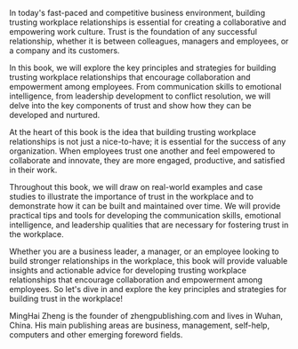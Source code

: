 

In today's fast-paced and competitive business environment, building trusting workplace relationships is essential for creating a collaborative and empowering work culture. Trust is the foundation of any successful relationship, whether it is between colleagues, managers and employees, or a company and its customers.

In this book, we will explore the key principles and strategies for building trusting workplace relationships that encourage collaboration and empowerment among employees. From communication skills to emotional intelligence, from leadership development to conflict resolution, we will delve into the key components of trust and show how they can be developed and nurtured.

At the heart of this book is the idea that building trusting workplace relationships is not just a nice-to-have; it is essential for the success of any organization. When employees trust one another and feel empowered to collaborate and innovate, they are more engaged, productive, and satisfied in their work.

Throughout this book, we will draw on real-world examples and case studies to illustrate the importance of trust in the workplace and to demonstrate how it can be built and maintained over time. We will provide practical tips and tools for developing the communication skills, emotional intelligence, and leadership qualities that are necessary for fostering trust in the workplace.

Whether you are a business leader, a manager, or an employee looking to build stronger relationships in the workplace, this book will provide valuable insights and actionable advice for developing trusting workplace relationships that encourage collaboration and empowerment among employees. So let's dive in and explore the key principles and strategies for building trust in the workplace!

MingHai Zheng is the founder of zhengpublishing.com and lives in Wuhan, China. His main publishing areas are business, management, self-help, computers and other emerging foreword fields.
